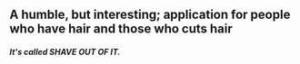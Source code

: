## A humble, but interesting; application for people who have hair and those who cuts hair

##### It's called SHAVE OUT OF IT.
